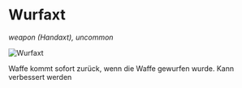 # Wurfaxt
*weapon (Handaxt), uncommon*

![Wurfaxt](https://i.pinimg.com/564x/d6/eb/6f/d6eb6f4353205029afabe2f1b6e32c19.jpg)

Waffe kommt sofort zurück, wenn die Waffe gewurfen wurde. 
Kann verbessert werden